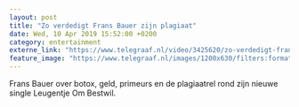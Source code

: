```yaml
---
layout: post
title: "Zo verdedigt Frans Bauer zijn plagiaat"
date: Wed, 10 Apr 2019 15:52:00 +0200
category: entertainment
externe_link: "https://www.telegraaf.nl/video/3425620/zo-verdedigt-frans-bauer-zijn-plagiaat"
feature_image: "https://www.telegraaf.nl/images/1200x630/filters:format(jpeg):quality(80)/cdn-kiosk-api.telegraaf.nl/e725bb50-5ba0-11e9-a4e2-02d1dbdc35d1.jpg"
---
```


<p class="intro">Frans Bauer over botox, geld, primeurs en de plagiaatrel rond zijn nieuwe single Leugentje Om Bestwil.</p>
